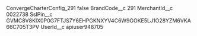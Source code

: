 <?xml version="1.0" encoding="UTF-8"?>
<CustomMetadata xmlns="http://soap.sforce.com/2006/04/metadata" xmlns:xsi="http://www.w3.org/2001/XMLSchema-instance" xmlns:xsd="http://www.w3.org/2001/XMLSchema">
    <label>ConvergeCharterConfig_291</label>
    <protected>false</protected>
    <values>
        <field>BrandCode__c</field>
        <value xsi:type="xsd:string">291</value>
    </values>
    <values>
        <field>MerchantId__c</field>
        <value xsi:type="xsd:string">0022738</value>
    </values>
    <values>
        <field>SslPin__c</field>
        <value xsi:type="xsd:string">GVMC8V8KIX0P0G7FTJS7Y6EHPGKNXYV4C6W9GOKE5LJ1O28YZM6VKA66C705T3PV</value>
    </values>
    <values>
        <field>UserId__c</field>
        <value xsi:type="xsd:string">apiuser948705</value>
    </values>
</CustomMetadata>
